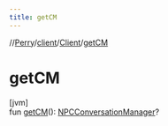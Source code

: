 ```yaml
---
title: getCM
---
```

//[Perry](../../../index.html)/[client](../index.html)/[Client](index.html)/[getCM](get-c-m.html)



# getCM



[jvm]\
fun [getCM](get-c-m.html)(): [NPCConversationManager](../../scripting.npc/-n-p-c-conversation-manager/index.html)?




